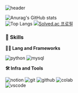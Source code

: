 ![header](https://capsule-render.vercel.app/api?type=transparent&color=auto&height=200&text=Eunhye%27s+Github&fontSize=70&fontColor=ffd400&fontAlign=50&fontAlignY=50&desc=Welcome+%3A%29&descSize=20&descAlign=50&descAlignY=70)

![Anurag's GitHub stats](https://github-readme-stats.vercel.app/api?username=eunhyea&show_icons=true&theme=buefy)  
![Top Langs](https://github-readme-stats.vercel.app/api/top-langs/?username=rhrjsdn3853&layout=compact)
[![Solved.ac
프로필](http://mazassumnida.wtf/api/v2/generate_badge?boj=eunhyea)](https://solved.ac/eunhyea)

### 🦾 Skills
**🧑‍💻 Lang and Frameworks**
<!-- Oracle의 요청으로 Java 로고가 Simple Icons에서 삭제되었기에 대신 OpenJDK의 로고를 사용 -->
![python](https://img.shields.io/badge/python-3776AB.svg?&style=for-the-badge&logo=python&logoColor=white)
![mysql](https://img.shields.io/badge/mysql-4479A1.svg?&style=for-the-badge&logo=mysql&logoColor=white)

**🛠️ Infra and Tools**

![notion](https://img.shields.io/badge/notion-000000.svg?&style=for-the-badge&logo=notion&logoColor=white)
![git](https://img.shields.io/badge/git-F05032.svg?&style=for-the-badge&logo=git&logoColor=white)
![github](https://img.shields.io/badge/github-181717.svg?&style=for-the-badge&logo=github&logoColor=white)
![colab](https://img.shields.io/badge/colab-F9AB00.svg?&style=for-the-badge&logo=googlecolab&logoColor=white)<br>
![vscode](https://img.shields.io/badge/vscode-007ACC.svg?&style=for-the-badge&logo=visualstudiocode&logoColor=white)
